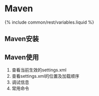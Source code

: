 

# Maven

{% include common/rest/variables.liquid %}

## Maven安装

## Maven使用

1. 查看当前生效的settings.xml
2. 查看settings.xml的位置及加载顺序
3. 调试信息
4. 常用命令